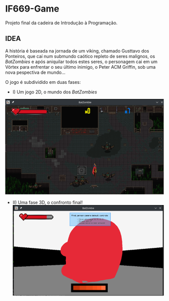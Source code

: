 # IF669-Game
Projeto final da cadeira de Introdução à Programação.

## IDEA
A história é baseada na jornada de um viking, chamado Gusttavo dos Ponteiros, que caí num submundo caótico repleto de seres malignos, os _BatZombies_ e após aniquilar todos estes seres, o personagem cai em um Vórtex para enfrentar o seu último inimigo, o Peter ACM Griffin, sob uma nova pespectiva de mundo...

O jogo é subdividido em duas fases:

- I) Um jogo 2D, o mundo dos _BatZombies_

![Screenshot](fase1.png)

- II) Uma fase 3D, o confronto final!
![Screenshot](fase2.png)